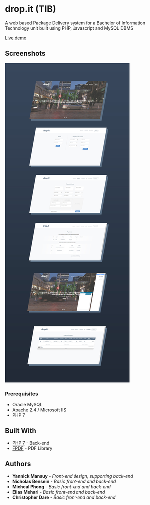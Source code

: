 # drop.it (TIB)
A web based Package Delivery system for a Bachelor of Information Technology unit built using PHP, Javascript and MySQL DBMS 

[Live demo](https://tib.ptrmanagement.online)

## Screenshots

![Alt text](/git-assests/wall.jpg?raw=true "Showcase")


### Prerequisites

* Oracle MySQL
* Apache 2.4 / Microsoft IIS
* PHP 7

## Built With

* [PHP 7](http://php.net/downloads.php#v7.1.8) - Back-end
* [FPDF](http://www.fpdf.org) - PDF Library

## Authors

* **Yannick Mansuy** - *Front-end design, supporting back-end*
* **Nicholas Bensein** - *Basic front-end and back-end*
* **Micheal Phong** - *Basic front-end and back-end*
* **Elias Mehari** - *Basic front-end and back-end*
* **Christopher Dare** - *Basic front-end and back-end*

